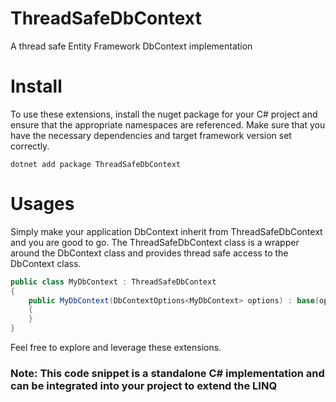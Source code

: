 # ThreadSafeDbContext
A thread safe Entity Framework DbContext implementation

# Install
To use these extensions, install the nuget package for your C# project and ensure that the appropriate namespaces are referenced. Make sure that you have the necessary dependencies and target framework version set correctly.
```shell
dotnet add package ThreadSafeDbContext
```
# Usages
Simply make your application DbContext inherit from ThreadSafeDbContext and you are good to go. 
The ThreadSafeDbContext class is a wrapper around the DbContext class and provides thread safe access to the DbContext class. 
```csharp
public class MyDbContext : ThreadSafeDbContext
{
    public MyDbContext(DbContextOptions<MyDbContext> options) : base(options)
    {
    }
}
``` 


Feel free to explore and leverage these extensions.

### Note: This code snippet is a standalone C# implementation and can be integrated into your project to extend the LINQ